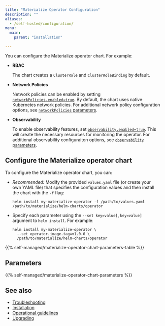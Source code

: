 ```yaml
---
title: "Materialize Operator Configuration"
description: ""
aliases:
  - /self-hosted/configuration/
menu:
  main:
    parent: "installation"

---
```


You can configure the Materialize operator chart. For example:

- **RBAC**

  The chart creates a `ClusterRole` and `ClusterRoleBinding` by default.

- **Network Policies**

  Network policies can be enabled by setting
  [`networkPolicies.enabled=true`](#networkpoliciesenabled).
  By default, the chart uses native Kubernetes network policies. For additional network policy configuration options, see [`networkPolicies` parameters](#networkpolicies-parameters).

- **Observability**

  To enable observability features, set
  [`observability.enabled=true`](#observabilityenabled).
  This will create the necessary resources for monitoring the operator. For
  additional observability configuraiton options, see [`observability`
  parameters](#observability-parameters).

## Configure the Materialize operator chart

To configure the Materialize operator chart, you can:

- *Recommended:* Modify the provided  `values.yaml` file (or create your own
  YAML file) that specifies the configuration values and then install the
  chart with the `-f` flag:

  ```shell
  helm install my-materialize-operator -f /path/to/values.yaml /path/to/materialize/helm-charts/operator
  ```

- Specify each parameter using the `--set key=value[,key=value]` argument to
  `helm install`. For example:

  ```shell
  helm install my-materialize-operator \
    --set operator.image.tag=v1.0.0 \
    /path/to/materialize/helm-charts/operator
  ```

{{%  self-managed/materialize-operator-chart-parameters-table %}}

## Parameters

{{%  self-managed/materialize-operator-chart-parameters %}}

## See also

- [Troubleshooting](/installation/troubleshooting/)
- [Installation](/installation/)
- [Operational guidelines](/installation/operational-guidelines/)
- [Upgrading](/installation/upgrading/)
